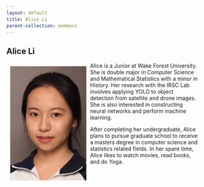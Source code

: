 ```yaml
---
layout: default
title: Alice Li
parent-collection: members
---
```


## Alice Li
<img src="/media/members/hd/alice_li.png" alt="1" width = 200px height = 300px style="object-fit: cover; float: left; margin: 10px">
Alice is a Junior at Wake Forest University. She is double major in Computer Science and Mathematical Statistics with a minor in History. Her research with the IRSC Lab involves applying YOLO to object detection from satellite and drone images. She is also interested in constructing neural networks and perform machine learning.


After completing her undergraduate, Alice plans to pursue graduate school to receive a masters degree in computer science and statistics related fields. In her spare time, Alice likes to watch movies, read books, and do Yoga.